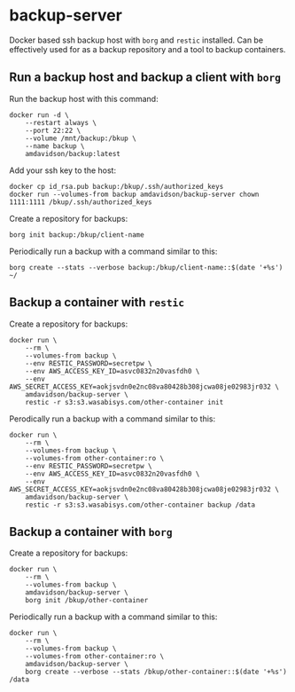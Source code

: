# backup-server
Docker based ssh backup host with `borg` and `restic` installed. Can be effectively used for as a backup repository and a tool to backup containers.

## Run a backup host and backup a client with `borg`

Run the backup host with this command:

    docker run -d \
        --restart always \
        --port 22:22 \
        --volume /mnt/backup:/bkup \
        --name backup \
        amdavidson/backup:latest

Add your ssh key to the host:

    docker cp id_rsa.pub backup:/bkup/.ssh/authorized_keys
    docker run --volumes-from backup amdavidson/backup-server chown 1111:1111 /bkup/.ssh/authorized_keys


Create a repository for backups:

    borg init backup:/bkup/client-name

Periodically run a backup with a command similar to this:

    borg create --stats --verbose backup:/bkup/client-name::$(date '+%s') ~/

## Backup a container with `restic`

Create a repository for backups:

    docker run \
        --rm \
        --volumes-from backup \
        --env RESTIC_PASSWORD=secretpw \
        --env AWS_ACCESS_KEY_ID=asvc0832n20vasfdh0 \
        --env AWS_SECRET_ACCESS_KEY=aokjsvdn0e2nc08va80428b308jcwa08je02983jr032 \
        amdavidson/backup-server \
        restic -r s3:s3.wasabisys.com/other-container init

Perodically run a backup with a command similar to this:

    docker run \
        --rm \
        --volumes-from backup \
        --volumes-from other-container:ro \
        --env RESTIC_PASSWORD=secretpw \
        --env AWS_ACCESS_KEY_ID=asvc0832n20vasfdh0 \
        --env AWS_SECRET_ACCESS_KEY=aokjsvdn0e2nc08va80428b308jcwa08je02983jr032 \
        amdavidson/backup-server \
        restic -r s3:s3.wasabisys.com/other-container backup /data

## Backup a container with `borg`

Create a repository for backups:

    docker run \
        --rm \
        --volumes-from backup \
        amdavidson/backup-server \
        borg init /bkup/other-container

Periodically run a backup with a command similar to this:

    docker run \
        --rm \
        --volumes-from backup \
        --volumes-from other-container:ro \
        amdavidson/backup-server \
        borg create --verbose --stats /bkup/other-container::$(date '+%s') /data



